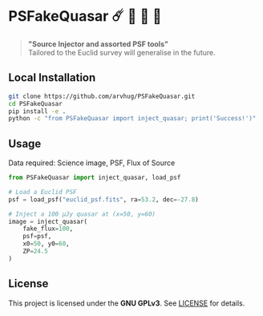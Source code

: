 # PSFakeQuasar :comet: :syringe: :stars: :dart: 

> **"Source Injector and assorted PSF tools"**  
Tailored to the Euclid survey will generalise in the future.

## Local Installation
```bash
git clone https://github.com/arvhug/PSFakeQuasar.git
cd PSFakeQuasar
pip install -e .
python -c "from PSFakeQuasar import inject_quasar; print('Success!')"
```


## Usage

Data required: Science image, PSF, Flux of Source

```python
from PSFakeQuasar import inject_quasar, load_psf

# Load a Euclid PSF
psf = load_psf("euclid_psf.fits", ra=53.2, dec=-27.8)  

# Inject a 100 μJy quasar at (x=50, y=60)
image = inject_quasar(
    fake_flux=100, 
    psf=psf, 
    x0=50, y0=60, 
    ZP=24.5
)
```
## License
This project is licensed under the **GNU GPLv3**. See [LICENSE](LICENSE) for details.